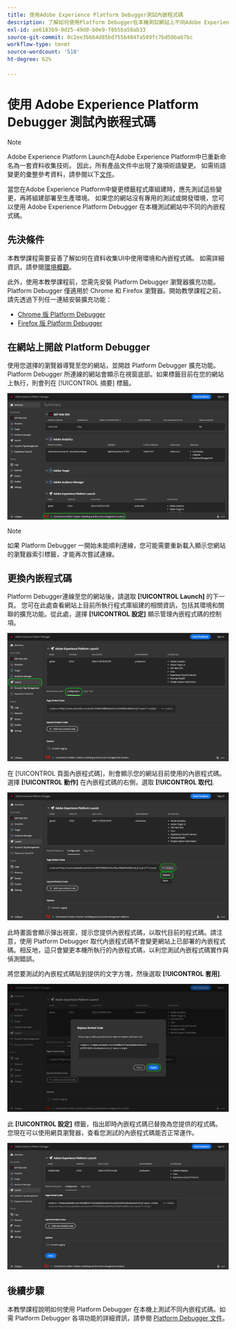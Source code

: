 ```yaml
---
title: 使用Adobe Experience Platform Debugger測試內嵌程式碼
description: 了解如何使用Platform Debugger在本機測試網站上不同Adobe Experience Platform的內嵌程式碼。
exl-id: ae6183b9-0d25-49d0-b0e9-f8b5ba58ab33
source-git-commit: 0c2ee3bbb4d85bd755b4847a509fc7bd50ba67bc
workflow-type: tm+mt
source-wordcount: '510'
ht-degree: 62%

---
```


# 使用 Adobe Experience Platform Debugger 測試內嵌程式碼

>[!NOTE]
>
>Adobe Experience Platform Launch在Adobe Experience Platform中已重新命名為一套資料收集技術。 因此，所有產品文件中出現了幾項術語變更。 如需術語變更的彙整參考資料，請參閱以下[文件](../../term-updates.md)。

當您在Adobe Experience Platform中變更標籤程式庫組建時，應先測試這些變更，再將組建部署至生產環境。 如果您的網站沒有專用的測試或開發環境，您可以使用 Adobe Experience Platform Debugger 在本機測試網站中不同的內嵌程式碼。

## 先決條件

本教學課程需要妥善了解如何在資料收集UI中使用環境和內嵌程式碼。 如需詳細資訊，請參閱[環境概觀](./environments.md)。

此外，使用本教學課程前，您需先安裝 Platform Debugger 瀏覽器擴充功能。Platform Debugger 僅適用於 Chrome 和 Firefox 瀏覽器。開始教學課程之前，請先透過下列任一連結安裝擴充功能：

* [Chrome 版 Platform Debugger](https://chrome.google.com/webstore/detail/adobe-experience-platform/bfnnokhpnncpkdmbokanobigaccjkpob)
* [Firefox 版 Platform Debugger](https://addons.mozilla.org/zh-TW/firefox/addon/adobe-experience-platform-dbg/)

## 在網站上開啟 Platform Debugger

使用您選擇的瀏覽器導覽至您的網站，並開啟 Platform Debugger 擴充功能。Platform Debugger 所連線的網站會顯示在視窗底部。如果標籤目前在您的網站上執行，則會列在 [!UICONTROL 摘要] 標籤。

![](./images/embed-code-testing/summary.png)

>[!NOTE]
>
>如果 Platform Debugger 一開始未能順利連線，您可能需要重新載入顯示您網站的瀏覽器索引標籤，才能再次嘗試連線。

## 更換內嵌程式碼

Platform Debugger連線至您的網站後，請選取 **[!UICONTROL Launch]** 的下一頁。 您可在此處查看網站上目前所執行程式庫組建的相關資訊，包括其環境和關聯的擴充功能。從此處，選擇 **[!UICONTROL 設定]** 顯示管理內嵌程式碼的控制項。

![](./images/embed-code-testing/launch-tab.png)

在 [!UICONTROL 頁面內嵌程式碼]，則會顯示您的網站目前使用的內嵌程式碼。 選擇 **[!UICONTROL 動作]** 在內嵌程式碼的右側，選取 **[!UICONTROL 取代]**.

![](./images/embed-code-testing/replace.png)

此時畫面會顯示彈出視窗，提示您提供內嵌程式碼，以取代目前的程式碼。請注意，使用 Platform Debugger 取代內嵌程式碼不會變更網站上已部署的內嵌程式碼。相反地，這只會變更本機所執行的內嵌程式碼，以利您測試內嵌程式碼實作與偵測錯誤。

將您要測試的內嵌程式碼貼到提供的文字方塊，然後選取 **[!UICONTROL 套用]**.

![](./images/embed-code-testing/paste-code.png)

此 **[!UICONTROL 設定]** 標籤，指出即時內嵌程式碼已替換為您提供的程式碼。 您現在可以使用網頁瀏覽器，查看您測試的內嵌程式碼能否正常運作。

![](./images/embed-code-testing/code-replaced.png)

## 後續步驟

本教學課程說明如何使用 Platform Debugger 在本機上測試不同內嵌程式碼。如需 Platform Debugger 各項功能的詳細資訊，請參閱 [Platform Debugger 文件](../../../debugger/home.md)。
